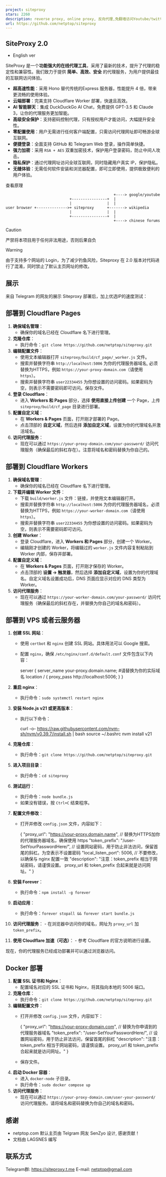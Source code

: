```yaml
---
project: siteproxy
stars: 2260
description: reverse proxy, online proxy, 反向代理,免翻墙访问Youtube/twitter/Google, 支持github和telegram web登录(请注意不要通过不信任的代理进行登录)。支持DuckDuckGo AI Chat(可免费访问chatGPT3.5和Claude3)
url: https://github.com/netptop/siteproxy
---
```


SiteProxy 2.0
-------------

-   English ver

SiteProxy 是一个**功能强大的在线代理工具**，采用了最新的技术，提升了代理的稳定性和兼容性。我们致力于提供 **简单、高效、安全** 的代理服务，为用户提供最佳的互联网访问体验。

-   **超高速性能**：采用 Hono 替代传统的Express 服务器，性能提升 4 倍，带来更流畅的使用体验。
-   **云端部署**：完美支持 Cloudflare Worker 部署，快速且高效。
-   **AI 智能聊天**：集成 DuckDuckGo AI Chat，免费提供 GPT-3.5 和 Claude 3，让你的代理服务更加智能。
-   **高级安全保护**：支持密码控制代理，只有授权用户才能访问，大幅提升安全性。
-   **零配置使用**：用户无需进行任何客户端配置，只需访问代理网址即可畅游全球互联网。
-   **便捷登录**：全面支持 GitHub 和 Telegram Web 登录，操作简单快捷。
-   **强力加密**：采用 `RSA + AES` 双重加密技术，保护用户登录密码，防止中间人攻击。
-   **隐私保护**：通过代理网址访问全球互联网，同时隐藏用户真实 IP，保护隐私。
-   **无缝体验**：无需任何软件安装和浏览器配置，即可立即使用，提供极致便利的用户体验。

查看原理

```
                                                 +----> google/youtube
                             +----------------+  |
                             |                |  |
user browser +-------------->+ siteproxy      +-------> wikipedia
                             |                |  |
                             +----------------+  |
                                                 +----> chinese forums
```

Caution

严禁将本项目用于任何非法用途，否则后果自负

Warning

由于支持多个网站的 Login，为了减少钓鱼风险，Siteproxy 在 2.0 版本对代码进行了混淆，同时禁止了默认主页网址的修改。

展示
--

来自 Telegram 的网友的展示 Siteproxy 部署后，加上优选IP的速度测试：

部署到 Cloudflare Pages
--------------------

1.  **确保域名管理**：
    -   确保你的域名已经在 Cloudflare 名下进行管理。
2.  **克隆仓库**：
    -   执行命令：`git clone https://github.com/netptop/siteproxy.git`
3.  **编辑配置文件**：
    -   使用文本编辑器打开 `siteproxy/build/cf_page/_worker.js` 文件。
    -   搜索并替换字符串 `http://localhost:5006` 为你的代理服务器域名, 必须替换为HTTPS，例如 `https://your-proxy-domain.com`（请使用 `https`）。
    -   搜索并替换字符串 `user22334455` 为你想设置的访问密码。如果密码为空，则表示不需要密码即可访问。保存文件。
4.  **登录 Cloudflare**：
    -   进入 **Workers 和 Pages** 部分，选择 **使用直接上传创建** 一个 Page，上传 `siteproxy/build/cf_page` 目录进行部署。
5.  **配置自定义域**：
    -   在 **Workers & Pages** 页面，打开刚才部署的 Page。
    -   点击顶部的 **自定义域**，然后选择 **添加自定义域**，设置为你的代理域名并激活域名。
6.  **访问代理服务**：
    -   现在可以通过 `https://your-proxy-domain.com/your-password/` 访问代理服务（确保最后的斜杠存在）。注意将域名和密码替换为你自己的。

部署到 Cloudflare Workers
----------------------

1.  **确保域名管理**：
    -   确保你的域名已经在 Cloudflare 名下进行管理。
2.  **下载并编辑 Worker 文件**：
    -   下载 `build/worker.js` 文件：链接，并使用文本编辑器打开。
    -   搜索并替换字符串 `http://localhost:5006` 为你的代理服务器域名，必须替换为HTTPS，例如 `https://your-worker-domain.com`（请使用 `https`）。
    -   搜索并替换字符串 `user22334455` 为你想设置的访问密码。如果密码为空，则表示不需要密码即可访问。
3.  **创建 Worker**：
    -   登录 Cloudflare，进入 **Workers 和 Pages** 部分，创建一个 Worker。
    -   编辑刚才创建的 Worker，将编辑过的 `worker.js` 文件内容复制粘贴到 Worker 内部，保存并部署。
4.  **配置自定义域**：
    -   在 **Workers & Pages** 页面，打开刚才保存的 Worker。
    -   点击顶部的 **设置 -> 触发器**，然后选择 **添加自定义域**，设置为你的代理域名。自定义域名设置成功后，DNS 页面应显示对应的 DNS 类型为 Worker。
5.  **访问代理服务**：
    -   现在可以通过 `https://your-worker-domain.com/your-password/` 访问代理服务（确保最后的斜杠存在，并替换为你自己的域名和密码）。

部署到 VPS 或者云服务器
--------------

1.  **创建 SSL 网站**：
    -   使用 `certbot` 和 `nginx` 创建 SSL 网站。具体用法可以 Google 搜索。
    -   配置 `nginx`，确保 `/etc/nginx/conf.d/default.conf` 文件包含以下内容：
        
        server {
           server\_name your-proxy.domain.name; #请替换为你的实际域名
           location / {
             proxy\_pass http://localhost:5006;
           }
        }
        
2.  **重启 nginx**：
    -   执行命令：`sudo systemctl restart nginx`
3.  **安装 Node.js v21 或更高版本**：
    -   执行以下命令：
        
        curl -o- https://raw.githubusercontent.com/nvm-sh/nvm/v0.39.7/install.sh | bash
        source ~/.bashrc
        nvm install v21
        
4.  **克隆仓库**：
    -   执行命令：`git clone https://github.com/netptop/siteproxy.git`
5.  **进入项目目录**：
    -   执行命令：`cd siteproxy`
6.  **测试运行**：
    -   执行命令：`node bundle.js`
    -   如果没有错误，按 `Ctrl+C` 结束程序。
7.  **配置文件修改**：
    -   打开并修改 `config.json` 文件，内容如下：
        
        {
           "proxy\_url": "https://your-proxy.domain.name", // 替换为HTTPS加你的代理服务器域名，确保使用 https
           "token\_prefix": "/user-SetYourPasswordHere/",  // 设置网站密码，用于防止非法访问，保留首尾的斜杠。为空表示不设置密码
           "local\_listen\_port": 5006, // 不要修改，以确保与 nginx 配置一致
           "description": "注意：token\_prefix 相当于网站密码，请谨慎设置。 proxy\_url 和 token\_prefix 合起来就是访问网址。"
        }
        
8.  **安装 Forever**：
    -   执行命令：`npm install -g forever`
9.  **启动应用**：
    -   执行命令：`forever stopall && forever start bundle.js`
10.  **访问代理服务**：
    -   在浏览器中访问你的域名，网址为 `proxy_url` 加 `token_prefix`。
11.  **使用 Cloudflare 加速（可选）**：
    -   参考 Cloudflare 的官方说明进行设置。

现在，你的代理服务已经成功部署并可以通过浏览器访问。

Docker 部署
---------

1.  **配置 SSL 证书和 Nginx**：
    -   配置域名对应的 SSL 证书和 Nginx，将其指向本地的 5006 端口。
2.  **克隆仓库**：
    -   执行命令：`git clone https://github.com/netptop/siteproxy.git`
3.  **编辑配置文件**：
    -   打开并修改 `config.json` 文件，内容如下：
        
        {
           "proxy\_url": "https://your-proxy-domain.com", // 替换为你申请到的代理服务器域名
           "token\_prefix": "/user-SetYourPasswordHere/",  // 设置网站密码，用于防止非法访问，保留首尾的斜杠
           "description": "注意：token\_prefix 相当于网站密码，请谨慎设置。 proxy\_url 和 token\_prefix 合起来就是访问网址。"
        }
        
    -   保存文件。
4.  **启动 Docker 容器**：
    -   进入 `docker-node` 子目录。
    -   执行命令：`sudo docker compose up`
5.  **访问代理服务**：
    -   现在可以通过 `https://your-proxy-domain.com/user-your-password/` 访问代理服务。请将域名和密码替换为你自己的域名和密码。

感谢
--

-   netptop.com 默认主页由 Telgram 网友 SenZyo 设计, 感谢贡献！
-   文档由 LAGSNES 编写

联系方式
----

Telegram群: https://siteproxy.t.me E-mail: netptop@gmail.com
